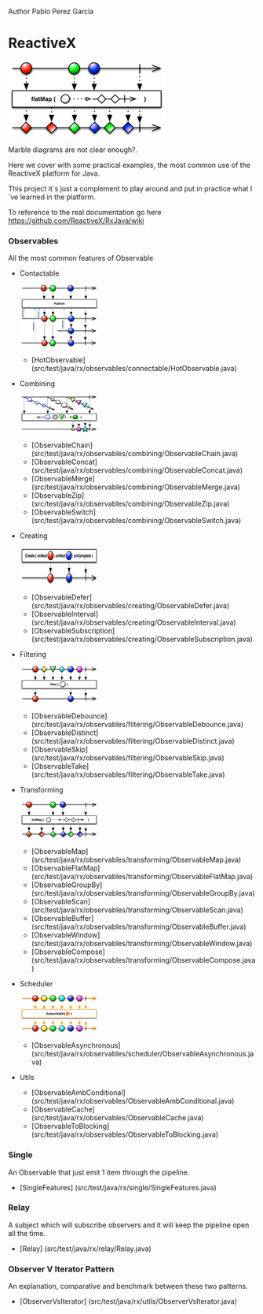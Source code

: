 Author Pablo Perez Garcia 

# ReactiveX

![My image](src/main/resources/img/flatMap.png)

Marble diagrams are not clear enough?.

Here we cover with some practical examples, the most common use of the ReactiveX platform for Java.

This project it´s just a complement to play around and put in practice what I´ve learned in the platform.

To reference to the real documentation go here https://github.com/ReactiveX/RxJava/wiki


### Observables

All the most common features of Observable

* Contactable

    ![My image](src/main/resources/img/rsz_publishconnectc.png)
    * [HotObservable] (src/test/java/rx/observables/connectable/HotObservable.java)
 
- Combining

    ![My image](src/main/resources/img/rsz_1zipo.png)
    * [ObservableChain] (src/test/java/rx/observables/combining/ObservableChain.java)
    * [ObservableConcat] (src/test/java/rx/observables/combining/ObservableConcat.java)
    * [ObservableMerge] (src/test/java/rx/observables/combining/ObservableMerge.java)
    * [ObservableZip] (src/test/java/rx/observables/combining/ObservableZip.java)
    * [ObservableSwitch] (src/test/java/rx/observables/combining/ObservableSwitch.java)

* Creating

    ![My image](src/main/resources/img/rsz_1createc.png)
    * [ObservableDefer] (src/test/java/rx/observables/creating/ObservableDefer.java)
    * [ObservableInterval] (src/test/java/rx/observables/creating/ObservableInterval.java)
    * [ObservableSubscription] (src/test/java/rx/observables/creating/ObservableSubscription.java)
    
* Filtering

    ![My image](src/main/resources/img/rsz_1filter.png)
    * [ObservableDebounce] (src/test/java/rx/observables/filtering/ObservableDebounce.java)
    * [ObservableDistinct] (src/test/java/rx/observables/filtering/ObservableDistinct.java)
    * [ObservableSkip] (src/test/java/rx/observables/filtering/ObservableSkip.java)
    * [ObservableTake] (src/test/java/rx/observables/filtering/ObservableTake.java)

* Transforming

    ![My image](src/main/resources/img/rsz_flatmap.png)
    * [ObservableMap] (src/test/java/rx/observables/transforming/ObservableMap.java)
    * [ObservableFlatMap] (src/test/java/rx/observables/transforming/ObservableFlatMap.java)
    * [ObservableGroupBy] (src/test/java/rx/observables/transforming/ObservableGroupBy.java)
    * [ObservableScan] (src/test/java/rx/observables/transforming/ObservableScan.java)
    * [ObservableBuffer] (src/test/java/rx/observables/transforming/ObservableBuffer.java)
    * [ObservableWindow] (src/test/java/rx/observables/transforming/ObservableWindow.java)
    * [ObservableCompose] (src/test/java/rx/observables/transforming/ObservableCompose.java)

* Scheduler

    ![My image](src/main/resources/img/rsz_2subscribeonc.png)
    * [ObservableAsynchronous] (src/test/java/rx/observables/scheduler/ObservableAsynchronous.java)

* Utils
    * [ObservableAmbConditional] (src/test/java/rx/observables/ObservableAmbConditional.java)
    * [ObservableCache] (src/test/java/rx/observables/ObservableCache.java)
    * [ObservableToBlocking] (src/test/java/rx/observables/ObservableToBlocking.java)


### Single

An Observable that just emit 1 item through the pipeline.

* [SingleFeatures] (src/test/java/rx/single/SingleFeatures.java)

### Relay

A subject which will subscribe observers and it will keep the pipeline open all the time.

* [Relay] (src/test/java/rx/relay/Relay.java)

### Observer V Iterator Pattern

An explanation, comparative and benchmark between these two patterns.

* [ObserverVsIterator] (src/test/java/rx/utils/ObserverVsIterator.java)

